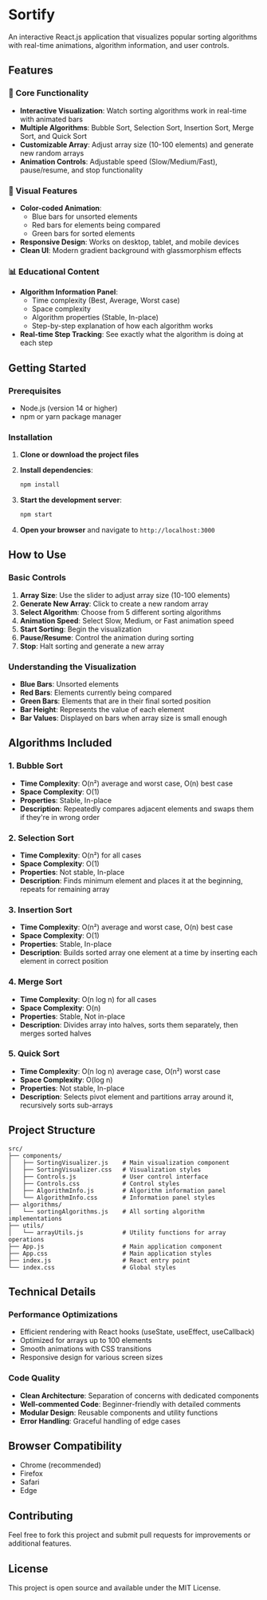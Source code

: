 # Sortify

An interactive React.js application that visualizes popular sorting algorithms with real-time animations, algorithm information, and user controls.

## Features

### 🎯 Core Functionality
- **Interactive Visualization**: Watch sorting algorithms work in real-time with animated bars
- **Multiple Algorithms**: Bubble Sort, Selection Sort, Insertion Sort, Merge Sort, and Quick Sort
- **Customizable Array**: Adjust array size (10-100 elements) and generate new random arrays
- **Animation Controls**: Adjustable speed (Slow/Medium/Fast), pause/resume, and stop functionality

### 🎨 Visual Features
- **Color-coded Animation**: 
  - Blue bars for unsorted elements
  - Red bars for elements being compared
  - Green bars for sorted elements
- **Responsive Design**: Works on desktop, tablet, and mobile devices
- **Clean UI**: Modern gradient background with glassmorphism effects

### 📊 Educational Content
- **Algorithm Information Panel**: 
  - Time complexity (Best, Average, Worst case)
  - Space complexity
  - Algorithm properties (Stable, In-place)
  - Step-by-step explanation of how each algorithm works
- **Real-time Step Tracking**: See exactly what the algorithm is doing at each step

## Getting Started

### Prerequisites
- Node.js (version 14 or higher)
- npm or yarn package manager

### Installation

1. **Clone or download the project files**

2. **Install dependencies**:
   ```bash
   npm install
   ```

3. **Start the development server**:
   ```bash
   npm start
   ```

4. **Open your browser** and navigate to `http://localhost:3000`

## How to Use

### Basic Controls
1. **Array Size**: Use the slider to adjust array size (10-100 elements)
2. **Generate New Array**: Click to create a new random array
3. **Select Algorithm**: Choose from 5 different sorting algorithms
4. **Animation Speed**: Select Slow, Medium, or Fast animation speed
5. **Start Sorting**: Begin the visualization
6. **Pause/Resume**: Control the animation during sorting
7. **Stop**: Halt sorting and generate a new array

### Understanding the Visualization
- **Blue Bars**: Unsorted elements
- **Red Bars**: Elements currently being compared
- **Green Bars**: Elements that are in their final sorted position
- **Bar Height**: Represents the value of each element
- **Bar Values**: Displayed on bars when array size is small enough

## Algorithms Included

### 1. Bubble Sort
- **Time Complexity**: O(n²) average and worst case, O(n) best case
- **Space Complexity**: O(1)
- **Properties**: Stable, In-place
- **Description**: Repeatedly compares adjacent elements and swaps them if they're in wrong order

### 2. Selection Sort
- **Time Complexity**: O(n²) for all cases
- **Space Complexity**: O(1)
- **Properties**: Not stable, In-place
- **Description**: Finds minimum element and places it at the beginning, repeats for remaining array

### 3. Insertion Sort
- **Time Complexity**: O(n²) average and worst case, O(n) best case
- **Space Complexity**: O(1)
- **Properties**: Stable, In-place
- **Description**: Builds sorted array one element at a time by inserting each element in correct position

### 4. Merge Sort
- **Time Complexity**: O(n log n) for all cases
- **Space Complexity**: O(n)
- **Properties**: Stable, Not in-place
- **Description**: Divides array into halves, sorts them separately, then merges sorted halves

### 5. Quick Sort
- **Time Complexity**: O(n log n) average case, O(n²) worst case
- **Space Complexity**: O(log n)
- **Properties**: Not stable, In-place
- **Description**: Selects pivot element and partitions array around it, recursively sorts sub-arrays

## Project Structure

```
src/
├── components/
│   ├── SortingVisualizer.js    # Main visualization component
│   ├── SortingVisualizer.css   # Visualization styles
│   ├── Controls.js             # User control interface
│   ├── Controls.css            # Control styles
│   ├── AlgorithmInfo.js        # Algorithm information panel
│   └── AlgorithmInfo.css       # Information panel styles
├── algorithms/
│   └── sortingAlgorithms.js    # All sorting algorithm implementations
├── utils/
│   └── arrayUtils.js           # Utility functions for array operations
├── App.js                      # Main application component
├── App.css                     # Main application styles
├── index.js                    # React entry point
└── index.css                   # Global styles
```

## Technical Details

### Performance Optimizations
- Efficient rendering with React hooks (useState, useEffect, useCallback)
- Optimized for arrays up to 100 elements
- Smooth animations with CSS transitions
- Responsive design for various screen sizes

### Code Quality
- **Clean Architecture**: Separation of concerns with dedicated components
- **Well-commented Code**: Beginner-friendly with detailed comments
- **Modular Design**: Reusable components and utility functions
- **Error Handling**: Graceful handling of edge cases

## Browser Compatibility
- Chrome (recommended)
- Firefox
- Safari
- Edge

## Contributing
Feel free to fork this project and submit pull requests for improvements or additional features.

## License
This project is open source and available under the MIT License.